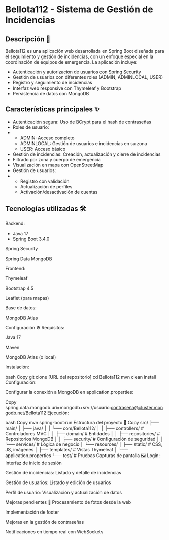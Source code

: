 # Bellota112 - Sistema de Gestión de Incidencias
## Descripción 📝
Bellota112 es una aplicación web desarrollada en Spring Boot diseñada para el seguimiento y gestión de incidencias, con un enfoque especial en la coordinación de equipos de emergencia. La aplicación incluye:
- Autenticación y autorización de usuarios con Spring Security
- Gestión de usuarios con diferentes roles (ADMIN, ADMINLOCAL, USER)
- Registro y seguimiento de incidencias
- Interfaz web responsive con Thymeleaf y Bootstrap
- Persistencia de datos con MongoDB

## Características principales ✨
- Autenticación segura: Uso de BCrypt para el hash de contraseñas
- Roles de usuario:
- - ADMIN: Acceso completo
  - ADMINLOCAL: Gestión de usuarios e incidencias en su zona
  - USER: Acceso básico
- Gestión de incidencias: Creación, actualización y cierre de incidencias
- Filtrado por zona y cuerpo de emergencia
- Visualización en mapa con OpenStreetMap
- Gestión de usuarios:
- - Registro con validación
  - Actualización de perfiles
  - Activación/desactivación de cuentas

## Tecnologías utilizadas 🛠️
Backend:
- Java 17
- Spring Boot 3.4.0

Spring Security

Spring Data MongoDB

Frontend:

Thymeleaf

Bootstrap 4.5

Leaflet (para mapas)

Base de datos:

MongoDB Atlas

Configuración ⚙️
Requisitos:

Java 17

Maven

MongoDB Atlas (o local)

Instalación:

bash
Copy
git clone [URL del repositorio]
cd Bellota112
mvn clean install
Configuración:

Configurar la conexión a MongoDB en application.properties:

Copy
spring.data.mongodb.uri=mongodb+srv://usuario:contraseña@cluster.mongodb.net/Bellota112
Ejecución:

bash
Copy
mvn spring-boot:run
Estructura del proyecto 📂
Copy
src/
├── main/
│   ├── java/
│   │   └── com/Bellota112/
│   │       ├── controllers/      # Controladores MVC
│   │       ├── domain/           # Entidades
│   │       ├── repositories/     # Repositorios MongoDB
│   │       ├── security/         # Configuración de seguridad
│   │       └── services/         # Lógica de negocio
│   └── resources/
│       ├── static/               # CSS, JS, imágenes
│       ├── templates/            # Vistas Thymeleaf
│       └── application.properties
└── test/                         # Pruebas
Capturas de pantalla 🖼️
Login: Interfaz de inicio de sesión

Gestión de incidencias: Listado y detalle de incidencias

Gestión de usuarios: Listado y edición de usuarios

Perfil de usuario: Visualización y actualización de datos

Mejoras pendientes 📌
Procesamiento de fotos desde la web

Implementación de footer

Mejoras en la gestión de contraseñas

Notificaciones en tiempo real con WebSockets
